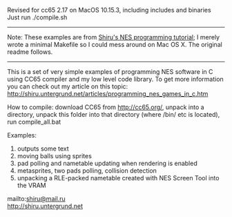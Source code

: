 Revised for cc65 2.17 on MacOS 10.15.3, including includes and binaries
Just run ./compile.sh

---

Note: These examples are from [Shiru's NES programming tutorial](http://shiru.untergrund.net/articles/programming_nes_games_in_c.htm); I merely wrote a minimal Makefile so I could mess around on Mac OS X. The original readme follows.

---

This is a set of very simple examples of programming NES software in C using CC65 compiler and my low level code library. To get more information you can check out my article on this topic: http://shiru.untergrund.net/articles/programming_nes_games_in_c.htm

How to compile: download CC65 from http://cc65.org/, unpack into a directory, unpack this folder into that directory (where /bin/ etc is located), run compile_all.bat


Examples:

1. outputs some text
2. moving balls using sprites
3. pad polling and nametable updating when rendering is enabled
4. metasprites, two pads polling, collision detection
5. unpacking a RLE-packed nametable created with NES Screen Tool into the VRAM

mailto:shiru@mail.ru  
http://shiru.untergrund.net
